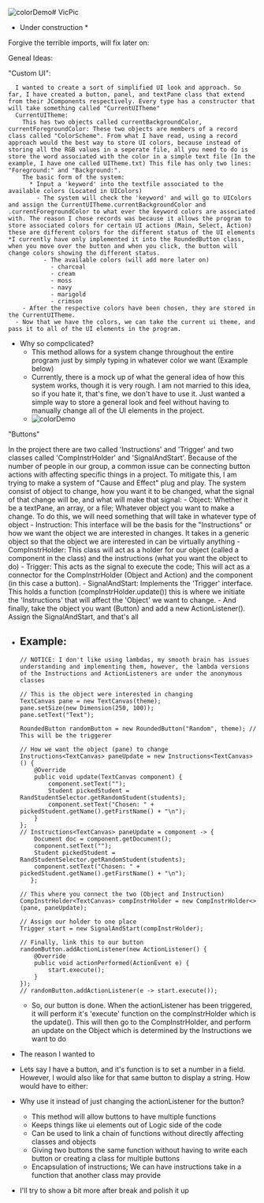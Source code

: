 ![colorDemo](https://github.com/S-Garner/VicPic/assets/143762033/c25fbdcd-322e-4805-8da7-1c8085d41b3e)# VicPic

* Under construction *

Forgive the terrible imports, will fix later on:

Geneal Ideas:

  "Custom UI":
  
	  I wanted to create a sort of simplified UI look and approach. So far, I have created a button, panel, and textPane class that extend from their JComponents respectively. Every type has a constructor that will take something called "CurrentUITheme"
      CurrentUITheme:
        This has two objects called currentBackgroundColor, currentForegroundColor: These two objects are members of a record class called "ColorScheme". From what I have read, using a record approach would the best way to store UI colors, because instead of storing all the RGB values in a seperate file, all you need to do is store the word associated with the color in a simple text file (In the example, I have one called UITheme.txt) This file has only two lines: "Foreground:" and "Background:".
        The basic form of the system:
          * Input a 'keyword' into the textfile associated to the available colors (Located in UIColors)
            - The system will check the 'keyword' and will go to UIColors and assign the CurrentUITheme.currentBackgroundColor and .currentForegroundColor to what ever the keyword colors are associated with. The reason I chose records was because it allows the program to store associated colors for certain UI actions (Main, Select, Action) these are different colors for the different status of the UI elements *I currently have only implemented it into the RoundedButton class, when you move over the button and when you click, the button will change colors showing the different status.
              - The available colors (will add more later on)
                - charcoal
                - cream
                - moss
                - navy
                - marigold
                - crimson
        - After the respective colors have been chosen, they are stored in the CurrentUITheme.
      - Now that we have the colors, we can take the current ui theme, and pass it to all of the UI elements in the program.
  * Why so compclicated?
    - This method allows for a system change throughout the entire program just by simply typing in whatever color we want (Example below)
    - Currently, there is a mock up of what the general idea of how this system works, though it is very rough. I am not married to this idea, so if you hate it, that's fine, we don't have to use it. Just wanted a simple way to store a general look and feel without having to manually change all of the UI elements in the project.
    - ![colorDemo](https://github.com/S-Garner/VicPic/assets/143762033/1b061dfb-7470-4462-b361-64263c915b8f)



"Buttons"

  In the project there are two called 'Instructions' and 'Trigger' and two classes called 'CompInstrHolder' and 'SignalAndStart'. Because of the number of people in our group, a common issue can be connecting button actions with affecting specific things in a project. To mitigate this, I am trying to make a system of "Cause and Effect" plug and play. The system consist of object to change, how you want it to be changed, what the signal of that change will be, and what will make that signal:
    - Object: Whether it be a textPane, an array, or a file; Whatever object you want to make a change. To do this, we will need something that will take in whatever type of object
    - Instruction: This interface will be the basis for the "Instructions" or how we want the object we are interested in changes. It takes in a generic object so that the object we are interested in can be virtually anything
    - CompInstrHolder: This class will act as a holder for our object (called a component in the class) and the instructions (what you want the object to do)
    - Trigger: This acts as the signal to execute the code; This will act as a connector for the CompInstrHolder (Object and Action) and the component (in this case a button).
    - SignalAndStart: Implements the 'Trigger' interface. This holds a function (compInstrHolder.update()) this is where we initiate the 'Instructions' that will affect the 'Object' we want to change.
    - And finally, take the object you want (Button) and add a new ActionListener(). Assign the SignalAndStart, and that's all
  * Example:
      -
        // NOTICE: I don't like using lambdas, my smooth brain has issues understanding and implementing them, however, the lambda versions of the Instructions and ActionListeners are under the anonymous classes

        // This is the object were interested in changing
        TextCanvas pane = new TextCanvas(theme);
        pane.setSize(new Dimension(250, 100));
        pane.setText("Text");
    
        RoundedButton randomButton = new RoundedButton("Random", theme); // This will be the triggerer

        // How we want the object (pane) to change
        Instructions<TextCanvas> paneUpdate = new Instructions<TextCanvas>() {
            @Override
            public void update(TextCanvas component) {
                component.setText("");
                Student pickedStudent = RandStudentSelector.getRandomStudent(students);
                component.setText("Chosen: " + pickedStudent.getName().getFirstName() + "\n");
            }
        };
        // Instructions<TextCanvas> paneUpdate = component -> {
            Document doc = component.getDocument();
            component.setText("");
            Student pickedStudent = RandStudentSelector.getRandomStudent(students);
            component.setText("Chosen: " + pickedStudent.getName().getFirstName() + "\n");
           };
        
        // This where you connect the two (Object and Instruction)
        CompInstrHolder<TextCanvas> compInstrHolder = new CompInstrHolder<>(pane, paneUpdate);

        // Assign our holder to one place
        Trigger start = new SignalAndStart(compInstrHolder);

        // Finally, link this to our button
        randomButton.addActionListener(new ActionListener() {
            @Override
            public void actionPerformed(ActionEvent e) {
                start.execute();
            }
        });
        // randomButton.addActionListener(e -> start.execute());

      - So, our button is done. When the actionListener has been triggered, it will perform it's 'execute' function on the compInstrHolder which is the update(). This will then go to the CompInstrHolder, and perform an update on the Object which is determined by the Instructions we want to do
   
  - The reason I wanted to

  - Lets say I have a button, and it's function is to set a number in a field. However, I would also like for that same button to display a string. How would have to either:
  - Why use it instead of just changing the actionListener for the button?
    * This method will allow buttons to have multiple functions
    * Keeps things like ui elements out of Logic side of the code
    * Can be used to link a chain of functions without directly affecting classes and objects
    * Giving two buttons the same function without having to write each button or creating a class for multiple buttons
    * Encapsulation of instructions; We can have instructions take in a function that another class may provide

- I'll try to show a bit more after break and polish it up










    
